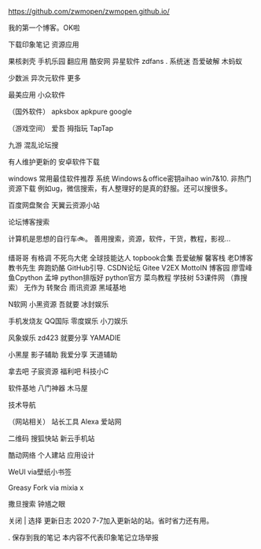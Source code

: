 https://github.com/zwmopen/zwmopen.github.io/

我的第一个博客。OK啦




下载印象笔记
资源应用


果核剥壳           手机乐园                翻应用
酷安网                 异星软件             zdfans .
系统迷                 吾爱破解                 木蚂蚁    

少数派                 异次元软件               更多

最美应用           小众软件    


（国外软件）
apksbox     apkpure    google 

（游戏空间）
爱吾               拇指玩                TapTap       

九游            混乱论坛搜

有人维护更新的
安卓软件下载

windows 常用最佳软件推荐
系统
Windows＆office密钥aihao
win7&10.
非热门资源下载
例如ug，微信搜索，有人整理好的是真的舒服。还可以搜很多。

百度网盘聚合    天翼云资源小站


论坛博客搜索

计算机是思想的自行车🚲。
善用搜索，资源，软件，干货，教程，影视…

缙哥哥          有格调         不死鸟大佬
全球技能达人     topbook合集       吾爱破解
馨客栈
老D博客              教书先生          奔跑奶酪
GitHub引导.      CSDN论坛     Gitee
V2EX               MottoIN          博客园
廖雪峰            鱼Cpython       孟坤
python排版好 python官方   菜鸟教程
学技树        53课件网
（靠搜索）
无作为     转聚合   雨讯资源      黑域基地

N软网        小黑资源      吾就要    冰封娱乐     

手机发烧友     QQ国际    零度娱乐 小刀娱乐 

风象娱乐    zd423     就要分享 YAMADIE

小黑屋          影子辅助 我爱分享   天道辅助 

拿去吧         子宸资源    福利吧      科技小C 

软件基地      八门神器     木马屋

技术导航

（网站相关）
站长工具     Alexa     爱站网

二维码     搜狐快站       新云手机站

酷动网络    个人建站    应用设计

WeUI via壁纸小书签

Greasy Fork via     mixia     x

撒旦搜索 钟馗之眼


关闭 | 选择
更新日志
2020
7-7加入更新站的站。省时省力还有用。


.
保存到我的笔记
本内容不代表印象笔记立场举报



